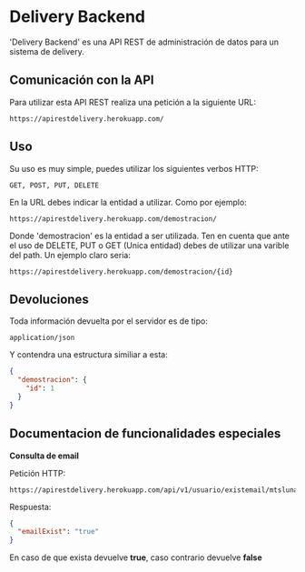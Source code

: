 # Delivery Backend

'Delivery Backend' es una API REST de administración de datos para un sistema de delivery.

## Comunicación con la API

Para utilizar esta API REST realiza una petición a la siguiente URL:

```URL
https://apirestdelivery.herokuapp.com/
```

## Uso

Su uso es muy simple, puedes utilizar los siguientes verbos HTTP:

```
GET, POST, PUT, DELETE
```

En la URL debes indicar la entidad a utilizar. Como por ejemplo:

```
https://apirestdelivery.herokuapp.com/demostracion/
```

Donde 'demostracion' es la entidad a ser utilizada. Ten en cuenta que ante el uso de DELETE, PUT o GET (Unica entidad) debes de utilizar una varible del path. Un ejemplo claro seria:

```
https://apirestdelivery.herokuapp.com/demostracion/{id}
```

## Devoluciones

Toda información devuelta por el servidor es de tipo:

```
application/json
```

Y contendra una estructura similiar a esta:

```json
{
  "demostracion": {
    "id": 1
  }
}
```

## Documentacion de funcionalidades especiales

**Consulta de email**

Petición HTTP:
```
https://apirestdelivery.herokuapp.com/api/v1/usuario/existemail/mtsluna@gmail.com
```
Respuesta:
```json
{
  "emailExist": "true"
}
```
En caso de que exista devuelve **true**, caso contrario devuelve **false**

